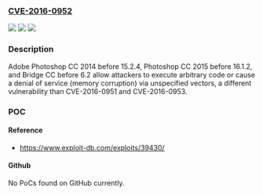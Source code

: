### [CVE-2016-0952](https://cve.mitre.org/cgi-bin/cvename.cgi?name=CVE-2016-0952)
![](https://img.shields.io/static/v1?label=Product&message=n%2Fa&color=blue)
![](https://img.shields.io/static/v1?label=Version&message=n%2Fa&color=blue)
![](https://img.shields.io/static/v1?label=Vulnerability&message=n%2Fa&color=brighgreen)

### Description

Adobe Photoshop CC 2014 before 15.2.4, Photoshop CC 2015 before 16.1.2, and Bridge CC before 6.2 allow attackers to execute arbitrary code or cause a denial of service (memory corruption) via unspecified vectors, a different vulnerability than CVE-2016-0951 and CVE-2016-0953.

### POC

#### Reference
- https://www.exploit-db.com/exploits/39430/

#### Github
No PoCs found on GitHub currently.

